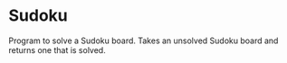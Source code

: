# Sudoku
Program to solve a Sudoku board.
Takes an unsolved Sudoku board and returns one that is solved.
